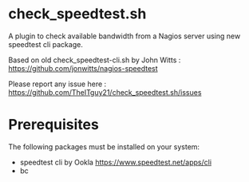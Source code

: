 # check_speedtest.sh
A plugin to check available bandwidth from a Nagios server using new speedtest cli package.

Based on old check_speedtest-cli.sh by John Witts : https://github.com/jonwitts/nagios-speedtest

Please report any issue here : https://github.com/TheITguy21/check_speedtest.sh/issues

# Prerequisites
The following packages must be installed on your system:
- speedtest cli by Ookla https://www.speedtest.net/apps/cli
- bc
